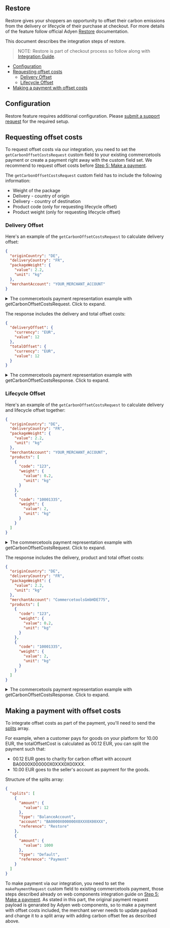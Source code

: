 ## Restore

Restore gives your shoppers an opportunity to offset their carbon emissions from the delivery or lifecycle of their purchase at checkout.
For more details of the feature follow official Adyen [Restore](https://www.adyen.com/social-responsibility/impact#restore) documentation.

This document describes the integration steps of restore.

> NOTE: Restore is part of checkout process so follow along with [Integration Guide](./WebComponentsIntegrationGuide.md).

<!-- START doctoc generated TOC please keep comment here to allow auto update -->
<!-- DON'T EDIT THIS SECTION, INSTEAD RE-RUN doctoc TO UPDATE -->

- [Configuration](#configuration)
- [Requesting offset costs](#requesting-offset-costs)
  - [Delivery Offset](#delivery-offset)
  - [Lifecycle Offset](#lifecycle-offset)
- [Making a payment with offset costs](#making-a-payment-with-offset-costs)

<!-- END doctoc generated TOC please keep comment here to allow auto update -->

## Configuration

Restore feature requires additional configuration. Please [submit a support request](https://www.adyen.help/hc/en-us/requests/new) for the required setup.

## Requesting offset costs

To request offset costs via our integration, you need to set the `getCarbonOffsetCostsRequest` custom field to your existing commercetools payment or create a payment right away with the custom field set. We recommend to request offset costs before [Step 5: Make a payment](./WebComponentsIntegrationGuide.md/#step-5-make-a-payment).

The `getCarbonOffsetCostsRequest` custom field has to include the following information:

- Weight of the package
- Delivery - country of origin
- Delivery - country of destination
- Product code (only for requesting lifecycle offset)
- Product weight (only for requesting lifecycle offset)

### Delivery Offset

Here's an example of the `getCarbonOffsetCostsRequest` to calculate delivery offset:

```json
{
  "originCountry": "DE",
  "deliveryCountry": "FR",
  "packageWeight": {
    "value": 2.2,
    "unit": "kg"
  },
  "merchantAccount": "YOUR_MERCHANT_ACCOUNT"
}
```

<details>
  <summary>The commercetools payment representation example with getCarbonOffsetCostsRequest. Click to expand.</summary>

```json
{
  "amountPlanned": {
    "currencyCode": "EUR",
    "centAmount": 1000
  },
  "paymentMethodInfo": {
    "paymentInterface": "ctp-adyen-integration"
  },
  "custom": {
    "type": {
      "typeId": "type",
      "key": "ctp-adyen-integration-web-components-payment-type"
    },
    "fields": {
      "adyenMerchantAccount": "YOUR_MERCHANT_ACCOUNT",
      "commercetoolsProjectKey": "YOUR_COMMERCETOOLS_PROJECT_KEY",
      "getCarbonOffsetCostsRequest": "{\"originCountry\":\"DE\",\"deliveryCountry\":\"FR\",\"packageWeight\":{\"value\":2.2,\"unit\":\"kg\"},\"merchantAccount\":\"YOUR_MERCHANT_ACCOUNT\"}"
    }
  }
}
```

</details>

The response includes the delivery and total offset costs:

```json
{
  "deliveryOffset": {
    "currency": "EUR",
    "value": 12
  },
  "totalOffset": {
    "currency": "EUR",
    "value": 12
  }
}
```

<details>
  <summary>The commercetools payment representation example with getCarbonOffsetCostsResponse. Click to expand.</summary>

```json
{
  "amountPlanned": {
    "currencyCode": "EUR",
    "centAmount": 1000
  },
  "paymentMethodInfo": {
    "paymentInterface": "ctp-adyen-integration"
  },
  "custom": {
    "type": {
      "typeId": "type",
      "key": "ctp-adyen-integration-web-components-payment-type"
    },
    "fields": {
      "adyenMerchantAccount": "YOUR_MERCHANT_ACCOUNT",
      "commercetoolsProjectKey": "YOUR_COMMERCETOOLS_PROJECT_KEY",
      "getCarbonOffsetCostsRequest": "{\"originCountry\":\"DE\",\"deliveryCountry\":\"FR\",\"packageWeight\":{\"value\":2.2,\"unit\":\"kg\"},\"merchantAccount\":\"YOUR_MERCHANT_ACCOUNT\"}",
      "getCarbonOffsetCostsResponse": "{\"deliveryOffset\":{\"currency\":\"EUR\",\"value\":12},\"totalOffset\":{\"currency\":\"EUR\",\"value\":12}}"
    }
  }
}
```

</details>

### Lifecycle Offset

Here's an example of the `getCarbonOffsetCostsRequest` to calculate delivery and lifecycle offset together:

```json
{
  "originCountry": "DE",
  "deliveryCountry": "FR",
  "packageWeight": {
    "value": 2.2,
    "unit": "kg"
  },
  "merchantAccount": "YOUR_MERCHANT_ACCOUNT",
  "products": [
    {
      "code": "123",
      "weight": {
        "value": 0.2,
        "unit": "kg"
      }
    },
    {
      "code": "10001335",
      "weight": {
        "value": 2,
        "unit": "kg"
      }
    }
  ]
}
```

<details>
  <summary>The commercetools payment representation example with getCarbonOffsetCostsRequest. Click to expand.</summary>

```json
{
  "amountPlanned": {
    "currencyCode": "EUR",
    "centAmount": 1000
  },
  "paymentMethodInfo": {
    "paymentInterface": "ctp-adyen-integration"
  },
  "custom": {
    "type": {
      "typeId": "type",
      "key": "ctp-adyen-integration-web-components-payment-type"
    },
    "fields": {
      "adyenMerchantAccount": "YOUR_MERCHANT_ACCOUNT",
      "commercetoolsProjectKey": "YOUR_COMMERCETOOLS_PROJECT_KEY",
      "getCarbonOffsetCostsRequest": "{\"originCountry\":\"DE\",\"deliveryCountry\":\"FR\",\"packageWeight\":{\"value\":2.2,\"unit\":\"kg\"},\"merchantAccount\":\"YOUR_MERCHANT_ACCOUNT\",\"products\":[{\"code\":\"123\",\"weight\":{\"value\":0.2,\"unit\":\"kg\"}},{\"code\":\"10001335\",\"weight\":{\"value\":2,\"unit\":\"kg\"}}]}"
    }
  }
}
```

</details>

The response includes the delivery, product and total offset costs:

```json
{
  "originCountry": "DE",
  "deliveryCountry": "FR",
  "packageWeight": {
    "value": 2.2,
    "unit": "kg"
  },
  "merchantAccount": "CommercetoolsGmbHDE775",
  "products": [
    {
      "code": "123",
      "weight": {
        "value": 0.2,
        "unit": "kg"
      }
    },
    {
      "code": "10001335",
      "weight": {
        "value": 2,
        "unit": "kg"
      }
    }
  ]
}
```

<details>
  <summary>The commercetools payment representation example with getCarbonOffsetCostsResponse. Click to expand.</summary>

```json
{
  "amountPlanned": {
    "currencyCode": "EUR",
    "centAmount": 1000
  },
  "paymentMethodInfo": {
    "paymentInterface": "ctp-adyen-integration"
  },
  "custom": {
    "type": {
      "typeId": "type",
      "key": "ctp-adyen-integration-web-components-payment-type"
    },
    "fields": {
      "adyenMerchantAccount": "YOUR_MERCHANT_ACCOUNT",
      "commercetoolsProjectKey": "YOUR_COMMERCETOOLS_PROJECT_KEY",
      "getCarbonOffsetCostsRequest": "{\"originCountry\":\"DE\",\"deliveryCountry\":\"FR\",\"packageWeight\":{\"value\":2.2,\"unit\":\"kg\"},\"merchantAccount\":\"YOUR_MERCHANT_ACCOUNT\",\"products\":[{\"code\":\"123\",\"weight\":{\"value\":0.2,\"unit\":\"kg\"}},{\"code\":\"10001335\",\"weight\":{\"value\":2,\"unit\":\"kg\"}}]}",
      "getCarbonOffsetCostsResponse": "{\"deliveryOffset\":{\"currency\":\"EUR\",\"value\":1},\"productOffset\":{\"currency\":\"EUR\",\"value\":138},\"totalOffset\":{\"currency\":\"EUR\",\"value\":139},\"unavailableProductCodes\":[\"123\"]}"
    }
  }
}
```

</details>

## Making a payment with offset costs

To integrate offset costs as part of the payment, you'll need to send the [splits](https://docs.adyen.com/api-explorer/#/CheckoutService/latest/post/payments__reqParam_splits) array.

For example, when a customer pays for goods on your platform for 10.00 EUR, the totalOffsetCost is calculated as 00.12 EUR, you can split the payment such that:

- 00.12 EUR goes to charity for carbon offset with account BA0000X000000X0XXX0X00XXX.
- 10.00 EUR goes to the seller's account as payment for the goods.

Structure of the splits array:

```json
{
  "splits": [
    {
      "amount": {
        "value": 12
      },
      "type": "BalanceAccount",
      "account": "BA0000X000000X0XXX0X00XXX",
      "reference": "Restore"
    },
    {
      "amount": {
        "value": 1000
      },
      "type": "Default",
      "reference": "Payment"
    }
  ]
}
```

To make payment via our integration, you need to set the `makePaymentRequest` custom field to existing commercetools payment, those steps described already on web components integration guide on [Step 5: Make a payment](./WebComponentsIntegrationGuide.md/#step-5-make-a-payment). As stated in this part, the original payment request payload is genarated by Adyen web components, so to make a payment with offset costs included, the merchant server needs to update payload and change it to a split array with adding carbon offset fee as described above.
